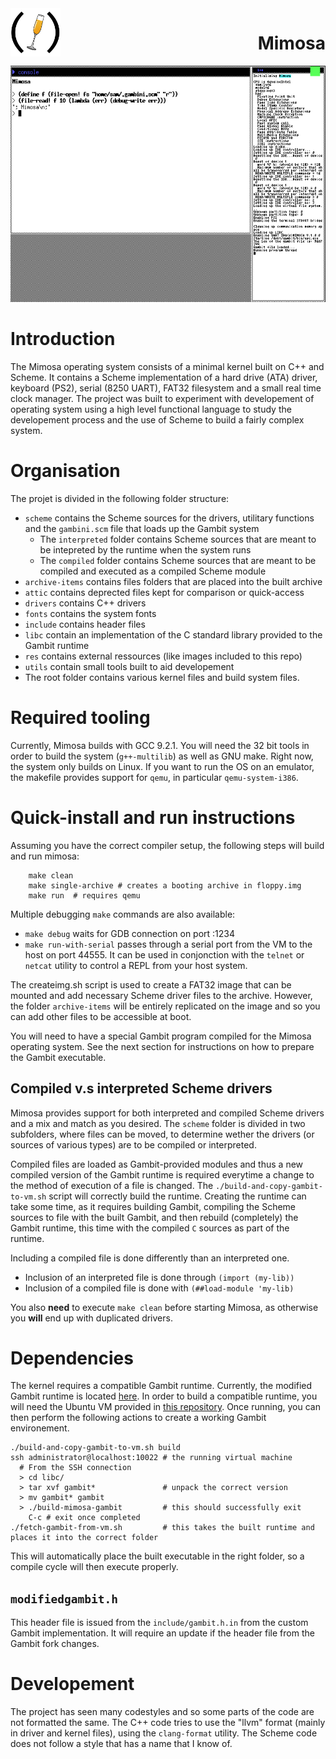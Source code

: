 <img style="float:left" src="res/logo.png" width="80" >
<h1 style="float:right; display:inline-block">Mimosa</h1>

<div style="clear:both"></div>

<img src="res/mimosa-screenshot.png" width="600">

# Introduction

The Mimosa operating system consists of a minimal kernel built on C++ and Scheme. It contains a Scheme implementation of a hard drive (ATA) driver, keyboard (PS2), serial (8250 UART), FAT32 filesystem and a small real time clock manager. The project was built to experiment with developement of operating system using a high level functional language to study the developement process and the use of Scheme to build a fairly complex system.

# Organisation

The projet is divided in the following folder structure:

- `scheme` contains the Scheme sources for the drivers, utilitary functions and the `gambini.scm` file that loads up the Gambit system
  - The `interpreted` folder contains Scheme sources that are meant to be intepreted by the runtime when the system runs
  - The `compiled` folder contains Scheme sources that are meant to be compiled and executed as a compiled Scheme module
- `archive-items` contains files folders that are placed into the built archive
- `attic` contains deprected files kept for comparison or quick-access
- `drivers` contains C++ drivers
- `fonts` contains the system fonts
- `include` contains header files
- `libc` contain an implementation of the C standard library provided to the Gambit runtime
- `res` contains external ressources (like images included to this repo)
- `utils` contain small tools built to aid developement
- The root folder contains various kernel files and build system files.

# Required tooling

Currently, Mimosa builds with GCC 9.2.1. You will need the 32 bit tools in order to build the system (`g++-multilib`) as well as GNU make. Right now, the system only builds on Linux. If you want to run the OS on an emulator, the makefile provides support for `qemu`, in particular `qemu-system-i386`.

# Quick-install and run instructions

Assuming you have the correct compiler setup, the following steps will
build and run mimosa:
    
```Shell
    make clean
    make single-archive # creates a booting archive in floppy.img
    make run  # requires qemu
```

Multiple debugging `make` commands are also available:
- `make debug` waits for GDB connection on port :1234
- `make run-with-serial` passes through a serial port from the VM to the host on port 44555. It can be used in conjonction with the `telnet` or `netcat` utility to control a REPL from your host system.

The createimg.sh script is used to create a FAT32 image that can be mounted and add necessary Scheme driver files to the archive. However, the folder `archive-items` will be entirely replicated on the image and so you can add other files to be accessible at boot.

You will need to have a special Gambit program compiled for the Mimosa operating system. See the next section for instructions on how to prepare the Gambit executable.

## Compiled v.s interpreted Scheme drivers

Mimosa provides support for both interpreted and compiled Scheme drivers and a mix and match as you desired. The `scheme` folder is divided in two subfolders, where files can be moved, to determine wether the drivers (or sources of various types) are to be compiled or interpreted. 

Compiled files are loaded as Gambit-provided modules and thus a new compiled version of the Gambit runtime is required everytime a change to the method of execution of a file is changed. The `./build-and-copy-gambit-to-vm.sh` script will correctly build the runtime. Creating the runtime can take some time, as it requires building Gambit, compiling the Scheme sources to file with the built Gambit, and then rebuild (completely) the Gambit runtime, this time with the compiled `C` sources as part of the runtime. 

Including a compiled file is done differently than an interpreted one. 
- Inclusion of an interpreted file is done through `(import (my-lib))`
- Inclusion of a compiled file is done with `(##load-module 'my-lib)`

You also **need** to execute `make clean` before starting Mimosa, as otherwise you **will** end up with duplicated drivers.

# Dependencies

The kernel requires a compatible Gambit runtime. Currently, the modified Gambit runtime is located [here](https://github.com/SamuelYvon/gambit). In order to build a compatible runtime, you will need the Ubuntu VM provided in [this repository](https://github.com/udem-dlteam/ubuntu-6). Once running, you can then perform the following actions to create a working Gambit environement.

```Shell
./build-and-copy-gambit-to-vm.sh build
ssh administrator@localhost:10022 # the running virtual machine
  # From the SSH connection
  > cd libc/
  > tar xvf gambit*               # unpack the correct version
  > mv gambit* gambit             
  > ./build-mimosa-gambit         # this should successfully exit
    C-c # exit once completed
./fetch-gambit-from-vm.sh         # this takes the built runtime and places it into the correct folder
```

This will automatically place the built executable in the right folder, so a compile cycle will then execute properly.

## `modifiedgambit.h`

This header file is issued from the `include/gambit.h.in` from the custom Gambit implementation. It will require an update if the header file from the Gambit fork changes.

# Developement

The project has seen many codestyles and so some parts of the code are not formatted the same. The C++ code tries to use the "llvm" format (mainly in driver and kernel files), using the `clang-format` utility. The Scheme code does not follow a style that has a name that I know of. 

